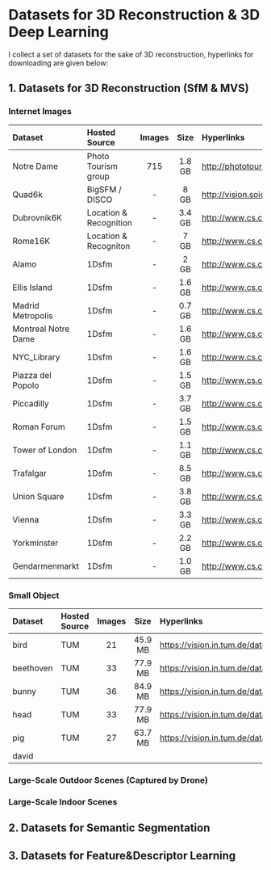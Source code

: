 # Datasets for 3D Reconstruction & 3D Deep Learning

I collect a set of datasets for the sake of 3D reconstruction, hyperlinks for downloading are given below:

## 1. Datasets for 3D Reconstruction (SfM & MVS)

### Internet Images
| Dataset | Hosted Source | Images | Size | Hyperlinks | Ground Truth |
| :--------   | :-----   | :----: | :----: | :---- | :----: |
| Notre Dame | Photo Tourism group | 715 | 1.8 GB | http://phototour.cs.washington.edu/datasets/| No |
| Quad6k  | BigSFM / DISCO  | - | 8 GB | http://vision.soic.indiana.edu/projects/disco/ | Yes |
| Dubrovnik6K | Location & Recognition | - | 3.4 GB | http://www.cs.cornell.edu/projects/p2f/ | No |
| Rome16K | Location & Recogniton | - | 7 GB | http://www.cs.cornell.edu/projects/p2f/ | No |
| Alamo | 1Dsfm | - | 2 GB | http://www.cs.cornell.edu/projects/1dsfm/ | No |
| Ellis Island | 1Dsfm | - | 1.6 GB | http://www.cs.cornell.edu/projects/1dsfm/ | No |
| Madrid Metropolis | 1Dsfm | - | 0.7 GB | http://www.cs.cornell.edu/projects/1dsfm/ | No |
| Montreal Notre Dame | 1Dsfm | - | 1.6 GB | http://www.cs.cornell.edu/projects/1dsfm/ | No |
| NYC_Library | 1Dsfm | - | 1.6 GB | http://www.cs.cornell.edu/projects/1dsfm/ | No |
| Piazza del Popolo | 1Dsfm | - | 1.5 GB | http://www.cs.cornell.edu/projects/1dsfm/ | No |
| Piccadilly | 1Dsfm | - | 3.7 GB | http://www.cs.cornell.edu/projects/1dsfm/ | No |
| Roman Forum | 1Dsfm | - | 1.5 GB | http://www.cs.cornell.edu/projects/1dsfm/ | No |
| Tower of London | 1Dsfm | - | 1.1 GB | http://www.cs.cornell.edu/projects/1dsfm/ | No |
| Trafalgar | 1Dsfm | - | 8.5 GB | http://www.cs.cornell.edu/projects/1dsfm/ | No |
| Union Square | 1Dsfm | - | 3.8 GB | http://www.cs.cornell.edu/projects/1dsfm/ | No |
| Vienna  | 1Dsfm | - | 3.3 GB | http://www.cs.cornell.edu/projects/1dsfm/ | No |
| Yorkminster | 1Dsfm | - | 2.2 GB | http://www.cs.cornell.edu/projects/1dsfm/ | No |
| Gendarmenmarkt | 1Dsfm | - | 1.0 GB | http://www.cs.cornell.edu/projects/1dsfm/ | No |

### Small Object
| Dataset | Hosted Source | Images | Size | Hyperlinks | Ground Truth |
| :--------   | :-----   | :----: | :----: | :---- | :----: |
| bird | TUM | 21 | 45.9 MB| https://vision.in.tum.de/data/datasets/3dreconstruction | Yes |
| beethoven | TUM | 33 | 77.9 MB| https://vision.in.tum.de/data/datasets/3dreconstruction | Yes |
| bunny | TUM | 36 | 84.9 MB| https://vision.in.tum.de/data/datasets/3dreconstruction | Yes |
| head | TUM | 33 | 77.9 MB| https://vision.in.tum.de/data/datasets/3dreconstruction | Yes |
| pig | TUM | 27 | 63.7 MB| https://vision.in.tum.de/data/datasets/3dreconstruction | Yes |
| david |  |  |  |  | No |



### Large-Scale Outdoor Scenes (Captured by Drone)


### Large-Scale Indoor Scenes








## 2. Datasets for Semantic Segmentation


## 3. Datasets for Feature&Descriptor Learning


